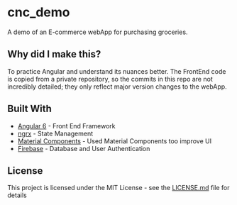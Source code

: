 # cnc_demo

A demo of an E-commerce webApp for purchasing groceries.

## Why did I make this?

To practice Angular and understand its nuances better. The FrontEnd code is copied from a private repository, so the commits in this repo are not incredibly detailed; they only reflect major version changes to the webApp. 

## Built With

* [Angular 6](https://angular.io/) - Front End Framework 
* [ngrx](https://github.com/ngrx) - State Management
* [Material Components](https://material.angular.io/components/categories) - Used Material Components too improve UI
* [Firebase](https://firebase.google.com/) - Database and User Authentication 

## License

This project is licensed under the MIT License - see the [LICENSE.md](LICENSE.md) file for details
